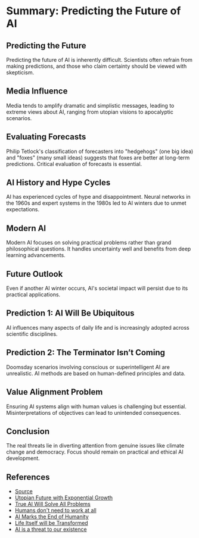 # Summary: Predicting the Future of AI

## Predicting the Future
Predicting the future of AI is inherently difficult. Scientists often refrain from making predictions, and those who claim certainty should be viewed with skepticism.

## Media Influence
Media tends to amplify dramatic and simplistic messages, leading to extreme views about AI, ranging from utopian visions to apocalyptic scenarios.

## Evaluating Forecasts
Philip Tetlock's classification of forecasters into "hedgehogs" (one big idea) and "foxes" (many small ideas) suggests that foxes are better at long-term predictions. Critical evaluation of forecasts is essential.

## AI History and Hype Cycles
AI has experienced cycles of hype and disappointment. Neural networks in the 1960s and expert systems in the 1980s led to AI winters due to unmet expectations.

## Modern AI
Modern AI focuses on solving practical problems rather than grand philosophical questions. It handles uncertainty well and benefits from deep learning advancements.

## Future Outlook
Even if another AI winter occurs, AI's societal impact will persist due to its practical applications.

## Prediction 1: AI Will Be Ubiquitous
AI influences many aspects of daily life and is increasingly adopted across scientific disciplines.

## Prediction 2: The Terminator Isn’t Coming
Doomsday scenarios involving conscious or superintelligent AI are unrealistic. AI methods are based on human-defined principles and data.

## Value Alignment Problem
Ensuring AI systems align with human values is challenging but essential. Misinterpretations of objectives can lead to unintended consequences.

## Conclusion
The real threats lie in diverting attention from genuine issues like climate change and democracy. Focus should remain on practical and ethical AI development.


## References
- [Source](https://course.elementsofai.com/6/1)
- [Utopian Future with Exponential Growth](https://en.wikipedia.org/wiki/DeepDream)
- [True AI Will Solve All Problems](https://www.youtube.com/watch?v=-Y7PLaxXUrs)
- [Humans don't need to work at all](https://www.youtube.com/watch?v=9Jxlx9SZEAk)
- [AI Marks the End of Humanity](https://www.youtube.com/watch?v=JYlKrHzknBE)
- [Life Itself will be Transformed](https://www.youtube.com/watch?v=oYmKOgeoOz4)
- [AI is a threat to our existence](https://youtu.be/xs_HhZrCBdg)